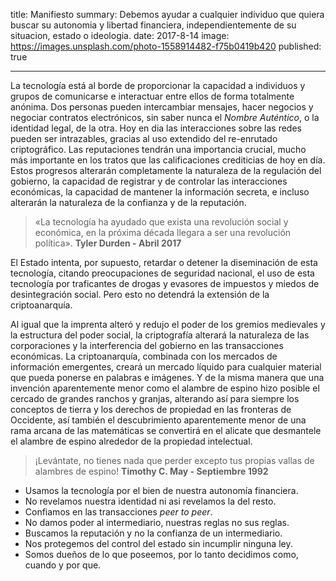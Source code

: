 title:      Manifiesto
summary:    Debemos ayudar a cualquier individuo que quiera buscar su autonomia y libertad financiera, independientemente de su situacion, estado o ideologia.
date:       2017-8-14
image:      https://images.unsplash.com/photo-1558914482-f75b0419b420
published:  true

---

La tecnología está al borde de proporcionar la capacidad a individuos y grupos de comunicarse e interactuar entre ellos de forma totalmente anónima. Dos personas pueden intercambiar mensajes, hacer negocios y negociar contratos electrónicos, sin saber nunca el *Nombre Auténtico*, o la identidad legal, de la otra. Hoy en dia las interacciones sobre las redes pueden ser intrazables, gracias al uso extendido del re-enrutado criptográfico. Las reputaciones tendrán una importancia crucial, mucho más importante en los tratos que las calificaciones crediticias de hoy en día. Estos progresos alterarán completamente la naturaleza de la regulación del gobierno, la capacidad de registrar y de controlar las interacciones económicas, la capacidad de mantener la información secreta, e incluso alterarán la naturaleza de la confianza y de la reputación.

> «La tecnología ha ayudado que exista una revolución social y económica, en la próxima década llegara a ser una revolución política».
> **Tyler Durden - Abril 2017**

El Estado intenta, por supuesto, retardar o detener la diseminación de esta tecnología, citando preocupaciones de seguridad nacional, el uso de esta tecnología por traficantes de drogas y evasores de impuestos y miedos de desintegración social. Pero esto no detendrá la extensión de la criptoanarquía.

Al igual que la imprenta alteró y redujo el poder de los gremios medievales y la estructura del poder social, la criptografía alterará la naturaleza de las corporaciones y la interferencia del gobierno en las transacciones económicas. La criptoanarquía, combinada con los mercados de información emergentes, creará un mercado líquido para cualquier material que pueda ponerse en palabras e imágenes. Y de la misma manera que una invención aparentemente menor como el alambre de espino hizo posible el cercado de grandes ranchos y granjas, alterando así para siempre los conceptos de tierra y los derechos de propiedad en las fronteras de Occidente, así también el descubrimiento aparentemente menor de una rama arcana de las matemáticas se convertirá en el alicate que desmantele el alambre de espino alrededor de la propiedad intelectual.

> ¡Levántate, no tienes nada que perder excepto tus propias vallas de alambres de espino!
> **Timothy C. May - Septiembre 1992**

- Usamos la tecnología por el bien de nuestra autonomía financiera.
- No revelamos nuestra identidad ni asi revelamos la del resto.
- Confiamos en las transacciones *peer to peer*.
- No damos poder al intermediario, nuestras reglas no sus reglas.
- Buscamos la reputación y no la confianza de un intermediario.
- Nos protegemos del control del estado sin incumplir ninguna ley.
- Somos dueños de lo que poseemos, por lo tanto decidimos como, cuando y por que.
